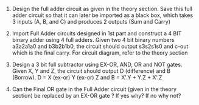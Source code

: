 1. Design the full adder circuit as given in the theory section. Save this full adder circuit so that it can later be imported as a black box, which takes 3 inputs (A, B, and C) and produces 2 outputs (Sum and Carry)

2. Import Full Adder circuits designed in 1st part and construct a 4 BIT binary adder using 4 full adders. Given two 4 bit binary numbers a3a2a1a0 and b3b2b1b0, the circuit should output s3s2s1s0 and c-out which is the final carry. For circuit diagram, refer to the theory section

3. Design a 3 bit full subtractor using EX-OR, AND, OR and NOT gates. Given X, Y and Z, the circuit should output D (difference) and B (Borrow). D = X (ex-or) Y (ex-or) Z and B = X'.Y + Y.Z + X'.Z

4. Can the Final OR gate in the Full Adder circuit (given in the theory section) be replaced by an EX-OR gate ? If yes why? If no why not?

